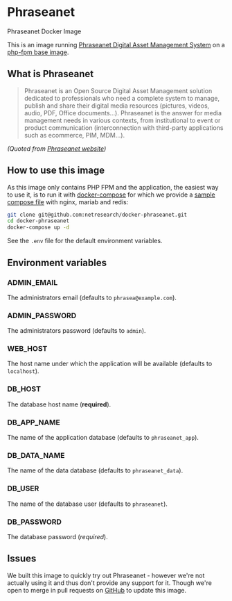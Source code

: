 # Phraseanet

Phraseanet Docker Image

This is an image running [Phraseanet Digital Asset Management System](https://www.phraseanet.com/en/) on a [php-fpm base image](https://hub.docker.com/_/php/).

## What is Phraseanet

> Phraseanet is an Open Source Digital Asset Management solution dedicated to professionals who need a complete system to manage, publish and share their digital media resources (pictures, videos, audio, PDF, Office documents…).
> Phraseanet is the answer for media management needs in various contexts, from institutional to event or product communication (interconnection with third-party applications such as ecommerce, PIM, MDM…).

*(Quoted from [Phraseanet website](https://www.phraseanet.com/en/phraseanet/product/))*

## How to use this image

As this image only contains PHP FPM and the application, the easiest way to use it, is to run it with [docker-compose](https://docs.docker.com/compose/reference/overview/) for which we provide a [sample compose file](https://github.com/netresearch/docker-phraseanet/blob/master/docker-compose.yml) with nginx, mariab and redis:

```bash
git clone git@github.com:netresearch/docker-phraseanet.git
cd docker-phraseanet
docker-compose up -d
```
See the `.env` file for the default environment variables.

## Environment variables

### ADMIN_EMAIL

The administrators email (defaults to `phrasea@example.com`).

### ADMIN_PASSWORD

The administrators password (defaults to `admin`).

### WEB_HOST

The host name under which the application will be available (defaults to `localhost`).

### DB_HOST

The database host name (**required**).

### DB_APP_NAME

The name of the application database (defaults to `phraseanet_app`).

### DB_DATA_NAME

The name of the data database (defaults to `phraseanet_data`).

### DB_USER

The name of the database user (defaults to `phraseanet`).

### DB_PASSWORD

The database password (*required*).

## Issues

We built this image to quickly try out Phraseanet - however we're not actually using it and thus don't provide any support for it. Though we're open to merge in pull requests on [GitHub](https://github.com/netresearch/docker-phraseanet) to update this image.
